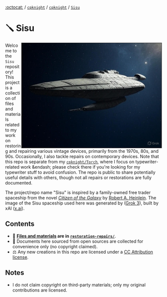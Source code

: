 [:octocat:](https://github.com) / [`cpknight`](https://github.com/cpknight) / [`cpknight`](https://github.com/cpknight/projects) / [`Sisu`](/)

# :screwdriver: Sisu

<img src="meta/sisu-spaceship-by-grok.jpg" width="450" border="1" align="right" />

Welcome to the `Sisu` repository! This project is a collection of files and materials related to my work on restoring and repairing various vintage devices, primarily from the 1970s, 80s, and 90s. Occasionally, I also tackle repairs on contemporary devices. Note that this repo is separate from my [`cpknight/Torch`](https://github.com/cpknight/Torch), where I focus on typewriter-related work &endash; please check there if you're looking for my typewriter stuff to avoid confusion. The repo is public to share potentially useful details with others, though not all repairs or restorations are fully documented.

The project/repo name "Sisu" is inspired by a family-owned free trader spaceship from the novel [*Citizen of the Galaxy*](https://openlibrary.org/works/OL59679W/Citizen_of_the_Galaxy?edition=key%3A/books/OL10683415M) by [Robert A. Heinlein](https://openlibrary.org/authors/OL28641A/Robert_A._Heinlein). The image of the Sisu spaceship used here was generated by ([Grok 3](https://grok.com)), built by xAI ([x.ai](https://x.ai)).

## Contents
- :floppy_disk: **[Files and materials](restoration-repairs/) are in [`restoration-repairs/`](restorations-repairs/)**.
- :bookmark_tabs: Documents here sourced from open sources are collected for convenience only (no copyright claimed).
- :balance_scale: Any new creations in this repo are licensed under a [CC Attribution license](LICENSE.md).

## Notes
- I do not claim copyright on third-party materials; only my original contributions are licensed.
